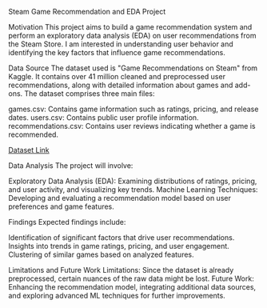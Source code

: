 Steam Game Recommendation and EDA Project

Motivation
This project aims to build a game recommendation system and perform an exploratory data analysis (EDA) on user recommendations from the Steam Store. I am interested in understanding user behavior and identifying the key factors that influence game recommendations.

Data Source
The dataset used is "Game Recommendations on Steam" from Kaggle. It contains over 41 million cleaned and preprocessed user recommendations, along with detailed information about games and add-ons. The dataset comprises three main files:

games.csv: Contains game information such as ratings, pricing, and release dates.
users.csv: Contains public user profile information.
recommendations.csv: Contains user reviews indicating whether a game is recommended.

[Dataset Link](https://www.kaggle.com/datasets/antonkozyriev/game-recommendations-on-steam/data)

Data Analysis The project will involve:

Exploratory Data Analysis (EDA): Examining distributions of ratings, pricing, and user activity, and visualizing key trends.
Machine Learning Techniques: Developing and evaluating a recommendation model based on user preferences and game features.

Findings
Expected findings include:

Identification of significant factors that drive user recommendations.
Insights into trends in game ratings, pricing, and user engagement.
Clustering of similar games based on analyzed features.

Limitations and Future Work
Limitations: Since the dataset is already preprocessed, certain nuances of the raw data might be lost.
Future Work: Enhancing the recommendation model, integrating additional data sources, and exploring advanced ML techniques for further improvements.
